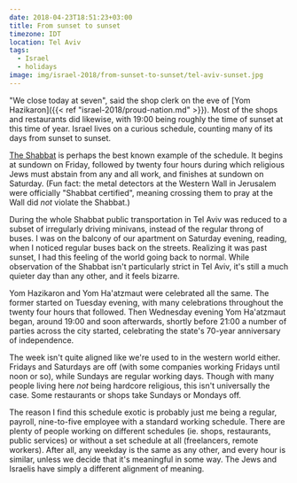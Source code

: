 ```yaml
---
date: 2018-04-23T18:51:23+03:00
title: From sunset to sunset
timezone: IDT
location: Tel Aviv
tags:
  - Israel
  - holidays
image: img/israel-2018/from-sunset-to-sunset/tel-aviv-sunset.jpg
---
```


"We close today at seven", said the shop clerk on the eve of [Yom Hazikaron]({{< ref "israel-2018/proud-nation.md" >}}). Most of the shops and restaurants did likewise, with 19:00 being roughly the time of sunset at this time of year. Israel lives on a curious schedule, counting many of its days from sunset to sunset.

<!--more-->

[The Shabbat](https://en.wikipedia.org/wiki/Shabbat) is perhaps the best known example of the schedule. It begins at sundown on Friday, followed by twenty four hours during which religious Jews must abstain from any and all work, and finishes at sundown on Saturday. (Fun fact: the metal detectors at the Western Wall in Jerusalem were officially "Shabbat certified", meaning crossing them to pray at the Wall did *not* violate the Shabbat.)

During the whole Shabbat public transportation in Tel Aviv was reduced to a subset of irregularly driving minivans, instead of the regular throng of buses. I was on the balcony of our apartment on Saturday evening, reading, when I noticed regular buses back on the streets. Realizing it was past sunset, I had this feeling of the world going back to normal. While observation of the Shabbat isn't particularly strict in Tel Aviv, it's still a much quieter day than any other, and it feels bizarre.

Yom Hazikaron and Yom Ha'atzmaut were celebrated all the same. The former started on Tuesday evening, with many celebrations throughout the twenty four hours that followed. Then Wednesday evening Yom Ha'atzmaut began, around 19:00 and soon afterwards, shortly before 21:00 a number of parties across the city started, celebrating the state's 70-year anniversary of independence.

The week isn't quite aligned like we're used to in the western world either. Fridays and Saturdays are off (with some companies working Fridays until noon or so), while Sundays are regular working days. Though with many people living here *not* being hardcore religious, this isn't universally the case. Some restaurants or shops take Sundays or Mondays off.

The reason I find this schedule exotic is probably just me being a regular, payroll, nine-to-five employee with a standard working schedule. There are plenty of people working on different schedules (ie. shops, restaurants, public services) or without a set schedule at all (freelancers, remote workers). After all, any weekday is the same as any other, and every hour is similar, unless we decide that it's meaningful in some way. The Jews and Israelis have simply a different alignment of meaning.
